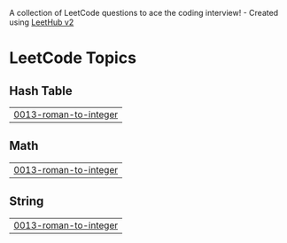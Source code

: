 A collection of LeetCode questions to ace the coding interview! - Created using [LeetHub v2](https://github.com/arunbhardwaj/LeetHub-2.0)
<!---LeetCode Topics Start-->
# LeetCode Topics
## Hash Table
|  |
| ------- |
| [0013-roman-to-integer](https://github.com/SIVAHARI200428/leetcode/tree/master/0013-roman-to-integer) |
## Math
|  |
| ------- |
| [0013-roman-to-integer](https://github.com/SIVAHARI200428/leetcode/tree/master/0013-roman-to-integer) |
## String
|  |
| ------- |
| [0013-roman-to-integer](https://github.com/SIVAHARI200428/leetcode/tree/master/0013-roman-to-integer) |
<!---LeetCode Topics End-->
